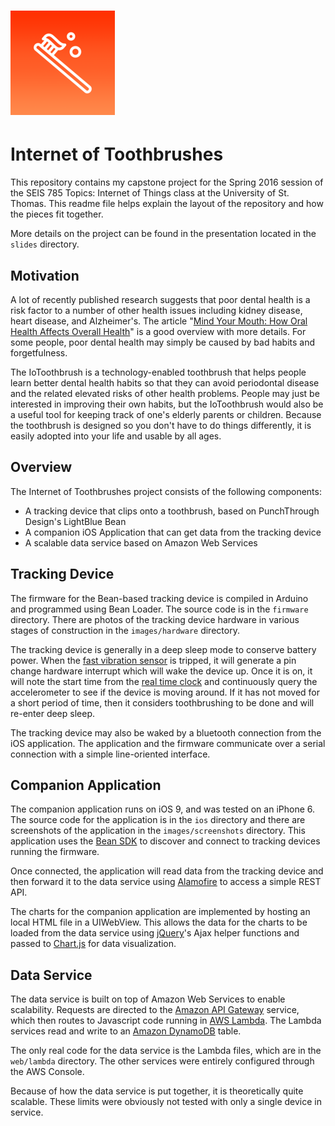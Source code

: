 # ![](images/icon/Icon-83.5@2x.png)

# Internet of Toothbrushes

This repository contains my capstone project for the Spring 2016 session of the SEIS 785 Topics: Internet of Things class at the University of St. Thomas. This readme file helps explain the layout of the repository and how the pieces fit together.

More details on the project can be found in the presentation located in the `slides` directory.

## Motivation

A lot of recently published research suggests that poor dental health is a risk factor to a number of other health issues including kidney disease, heart disease, and Alzheimer's. The article "[Mind Your Mouth: How Oral Health Affects Overall Health](http://health.usnews.com/health-news/health-wellness/articles/2014/12/22/mind-your-mouth-how-oral-health-affects-overall-health)" is a good overview with more details. For some people, poor dental health may simply be caused by bad habits and forgetfulness.

The IoToothbrush is a technology-enabled toothbrush that helps people learn better dental health habits so that they can avoid periodontal disease and the related elevated risks of other health problems. People may just be interested in improving their own habits, but the IoToothbrush would also be a useful tool for keeping track of one's elderly parents or children. Because the toothbrush is designed so you don't have to do things differently, it is easily adopted into your life and usable by all ages.

## Overview

The Internet of Toothbrushes project consists of the following components:

* A tracking device that clips onto a toothbrush, based on PunchThrough Design's LightBlue Bean
* A companion iOS Application that can get data from the tracking device
* A scalable data service based on Amazon Web Services

## Tracking Device

The firmware for the Bean-based tracking device is compiled in Arduino and programmed using Bean Loader. The source code is in the `firmware` directory. There are photos of the tracking device hardware in various stages of construction in the `images/hardware` directory.

The tracking device is generally in a deep sleep mode to conserve battery power. When the [fast vibration sensor](https://www.adafruit.com/product/1766) is tripped, it will generate a pin change hardware interrupt which will wake the device up. Once it is on, it will note the start time from the [real time clock](https://www.adafruit.com/products/3013) and continuously query the accelerometer to see if the device is moving around. If it has not moved for a short period of time, then it considers toothbrushing to be done and will re-enter deep sleep.

The tracking device may also be waked by a bluetooth connection from the iOS application. The application and the firmware communicate over a serial connection with a simple line-oriented interface.

## Companion Application

The companion application runs on iOS 9, and was tested on an iPhone 6. The source code for the application is in the `ios` directory and there are screenshots of the application in the `images/screenshots` directory. This application uses the [Bean SDK](https://github.com/PunchThrough/Bean-iOS-OSX-SDK) to discover and connect to tracking devices running the firmware.

Once connected, the application will read data from the tracking device and then forward it to the data service using [Alamofire](https://github.com/Alamofire/Alamofire) to access a simple REST API.

The charts for the companion application are implemented by hosting an local HTML file in a UIWebView. This allows the data for the charts to be loaded from the data service using [jQuery](http://jquery.com)'s Ajax helper functions and passed to [Chart.js](http://www.chartjs.org) for data visualization.

## Data Service

The data service is built on top of Amazon Web Services to enable scalability. Requests are directed to the [Amazon API Gateway](https://aws.amazon.com/api-gateway/) service, which then routes to Javascript code running in [AWS Lambda](https://aws.amazon.com/lambda/). The Lambda services read and write to an [Amazon DynamoDB](https://aws.amazon.com/dynamodb/) table.

The only real code for the data service is the Lambda files, which are in the `web/lambda` directory. The other services were entirely configured through the AWS Console.

Because of how the data service is put together, it is theoretically quite scalable. These limits were obviously not tested with only a single device in service.
